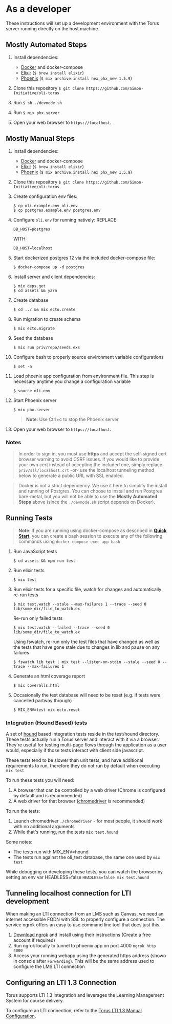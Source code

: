 # As a developer

These instructions will set up a development environment
with the Torus server running directly on the host machine.

## Mostly Automated Steps

1. Install dependencies:

   - [Docker](https://www.docker.com/) and docker-compose
   - [Elixir](https://elixir-lang.org/) (`$ brew install elixir`)
   - [Phoenix](https://www.phoenixframework.org/) (`$ mix archive.install hex phx_new 1.5.9`)

1. Clone this repository `$ git clone https://github.com/Simon-Initiative/oli-torus`

1. Run `$ sh ./devmode.sh`

1. Run `$ mix phx.server`

1. Open your web browser to `https://localhost`.

## Mostly Manual Steps

1. Install dependencies:

   - [Docker](https://www.docker.com/) and docker-compose
   - [Elixir](https://elixir-lang.org/) (`$ brew install elixir`)
   - [Phoenix](https://www.phoenixframework.org/) (`$ mix archive.install hex phx_new 1.5.9`)

1. Clone this repository `$ git clone https://github.com/Simon-Initiative/oli-torus`

1. Create configuration env files:

   ```
   $ cp oli.example.env oli.env
   $ cp postgres.example.env postgres.env
   ```

1. Configure `oli.env` for running natively:
   REPLACE:

   ```
   DB_HOST=postgres
   ```

   WITH:

   ```
   DB_HOST=localhost
   ```

1. Start dockerized postgres 12 via the included docker-compose file:

   ```
   $ docker-compose up -d postgres
   ```

1. Install server and client dependencies:

   ```
   $ mix deps.get
   $ cd assets && yarn
   ```

1. Create database

   ```
   $ cd ../ && mix ecto.create
   ```

1. Run migration to create schema

   ```
   $ mix ecto.migrate
   ```

1. Seed the database

   ```
   $ mix run priv/repo/seeds.exs
   ```

1. Configure bash to properly source environment variable configurations

   ```
   $ set -a
   ```

1. Load phoenix app configuration from environment file. This step is necessary anytime you change a configuration variable

   ```
   $ source oli.env
   ```

1. Start Phoenix server

   ```
   $ mix phx.server
   ```

   > **Note**: Use Ctrl+c to stop the Phoenix server

1. Open your web browser to `https://localhost`.

### Notes

> In order to sign in, you must use **https** and accept the self-signed cert browser warning to avoid CSRF issues. If you would like to provide your own cert instead of accepting the included one, simply replace `priv/ssl/localhost.crt` -or- use the localhost tunneling method below to generate a public URL with SSL enabled.

> Docker is not a strict dependency. We use it here to simplify the install and running of Postgres. You can choose to install and run Postgres bare-metal, but you will not be able to use the **Mostly Automated Steps** above (since the `./devmode.sh` script depends on Docker).

## Running Tests

> **Note**: If you are running using docker-compose as described in [**Quick Start**](Quick-Start), you can create a bash session to execute any of the following commands using `docker-compose exec app bash`

1. Run JavaScript tests

   ```
   $ cd assets && npm run test
   ```

1. Run elixir tests

   ```
   $ mix test
   ```

1. Run elixir tests for a specific file, watch for changes and automatically re-run tests

   ```
   $ mix test.watch --stale --max-failures 1 --trace --seed 0 lib/some_dir/file_to_watch.ex
   ```

   Re-run only failed tests

   ```
   $ mix test.watch --failed --trace --seed 0 lib/some_dir/file_to_watch.ex
   ```

   Using fswatch, re-run only the test files that have changed as well as the tests that have gone stale due to changes in lib and pause on any failures

   ```
   $ fswatch lib test | mix test --listen-on-stdin --stale --seed 0 --trace --max-failures 1
   ```

1. Generate an html coverage report

   ```
   $ mix coveralls.html
   ```

1. Occasionally the test database will need to be reset (e.g. if tests were cancelled partway through)
   ```
   $ MIX_ENV=test mix ecto.reset
   ```

### Integration (Hound Based) tests

A set of [hound](https://github.com/HashNuke/hound) based integration tests reside in the test/hound directory. These tests
actually run a Torus server and interact with it via a browser. They're useful for testing multi-page flows through the
application as a user would, especially if those tests interact with client side javascript.

These tests tend to be slower than unit tests, and have additional requirements to run, therefore they do not run by default
when executing `mix test`

To run these tests you will need:

1. A browser that can be controlled by a web driver (Chrome is configured by default and is recommended)
2. A web driver for that browser ([chromedriver](https://chromedriver.chromium.org/downloads) is recommended)

To run the tests:

1. Launch chromedriver `./chromedriver` - for most people, it should work with no additional arguments
2. While that's running, run the tests `mix test.hound`

Some notes:

- The tests run with MIX_ENV=hound
- The tests run against the oli_test database, the same one used by `mix test`

While debugging or developing these tests, you can watch the browser by setting an env var HEADLESS=false
`HEADLESS=false mix test.hound`

## Tunneling localhost connection for LTI development

When making an LTI connection from an LMS such as Canvas, we need an internet accessible FQDN with SSL to properly configure a connection. The service ngrok offers an easy to use command line tool that does just this.

1. [Download ngrok](https://ngrok.com/) and install using their instructions (Create a free account if required)
1. Run ngrok locally to tunnel to phoenix app on port 4000
   `ngrok http 4000`
1. Access your running webapp using the generated https address (shown in console after `Forwarding`). This will be the same address used to configure the LMS LTI connection

## Configuring an LTI 1.3 Connection

Torus supports LTI 1.3 integration and leverages the Learning Management System for course delivery.

To configure an LTI connection, refer to the [Torus LTI 1.3 Manual Configuration](https://github.com/Simon-Initiative/oli-torus/wiki/Torus-LTI-1.3-Manual-Configuration).
